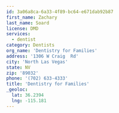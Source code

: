 ```yaml
---
id: 3a06a8ca-6a33-4f89-bc64-e671dab92b87
first_name: Zachary
last_name: Soard
license: DMD
services:
  - dentist
category: Dentists
org_name: 'Dentistry for Families'
address: '1306 W Craig  Rd'
city: 'North Las Vegas'
state: NV
zip: '89032'
phone: '(702) 633-4333'
title: 'Dentistry for Families'
_geoloc:
  lat: 36.2394
  lng: -115.181
---
```

